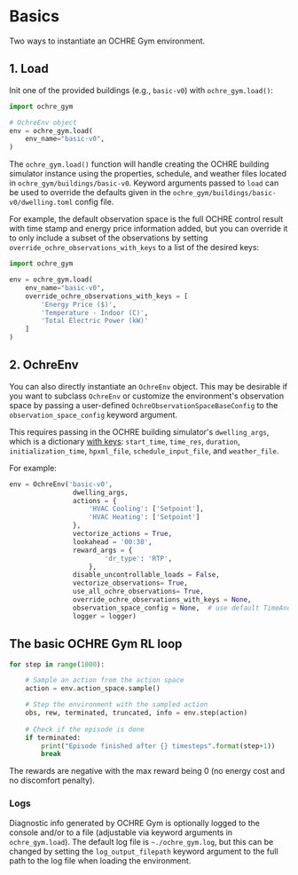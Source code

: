 # Basics

Two ways to instantiate an OCHRE Gym environment.


## 1. Load

Init one of the provided buildings (e.g., `basic-v0`) with `ochre_gym.load()`:

```python
import ochre_gym

# OchreEnv object
env = ochre_gym.load(
    env_name="basic-v0",
)
```

The `ochre_gym.load()` function will handle creating the OCHRE building simulator instance using the properties, schedule, and weather files located in `ochre_gym/buildings/basic-v0`. 
Keyword arguments passed to `load` can be used to override the defaults given in the `ochre_gym/buildings/basic-v0/dwelling.toml` config file. 

For example, the default observation space is the full OCHRE control result with time stamp and energy price information added, but you can override it to only include a subset of the observations by setting `override_ochre_observations_with_keys` to a list of the desired keys:

```python
import ochre_gym

env = ochre_gym.load(
    env_name="basic-v0",
    override_ochre_observations_with_keys = [
        'Energy Price ($)',
        'Temperature - Indoor (C)',
        'Total Electric Power (kW)'
    ]
)
```

## 2. OchreEnv

You can also directly instantiate an `OchreEnv` object. This may be desirable if you want to subclass `OchreEnv` or customize the environment's observation space by passing a user-defined `OchreObservationSpaceBaseConfig` to the `observation_space_config` keyword argument.

This requires passing in the OCHRE building simulator's `dwelling_args`, which is a dictionary [with keys](https://ochre-docs-final.readthedocs.io/en/latest/InputsAndArguments.html#dwelling-arguments): `start_time`, `time_res`, `duration`, `initialization_time`, `hpxml_file`, `schedule_input_file`, and `weather_file`.

For example:

```python
env = OchreEnv('basic-v0',
                dwelling_args,
                actions = {
                    'HVAC Cooling': ['Setpoint'],
                    'HVAC Heating': ['Setpoint']
                },
                vectorize_actions = True,
                lookahead = '00:30',
                reward_args = {
                        'dr_type': 'RTP',
                    },
                disable_uncontrollable_loads = False,  
                vectorize_observations= True,
                use_all_ochre_observations= True,
                override_ochre_observations_with_keys = None, 
                observation_space_config = None,  # use default TimeAndEnergyPriceObservationSpaceConfig
                logger = logger)

```

## The basic OCHRE Gym RL loop

```python
for step in range(1000):

    # Sample an action from the action space
    action = env.action_space.sample()

    # Step the environment with the sampled action
    obs, rew, terminated, truncated, info = env.step(action)
    
    # Check if the episode is done       
    if terminated:
        print("Episode finished after {} timesteps".format(step+1))
        break
```

The rewards are negative with the max reward being 0 (no energy cost and no discomfort penalty).

### Logs

Diagnostic info generated by OCHRE Gym is optionally logged to the console and/or to a file (adjustable via keyword arguments in `ochre_gym.load`). The default log file is `~./ochre_gym.log`, but this can be changed by setting the `log_output_filepath` keyword argument to the full path to the log file when loading the environment.